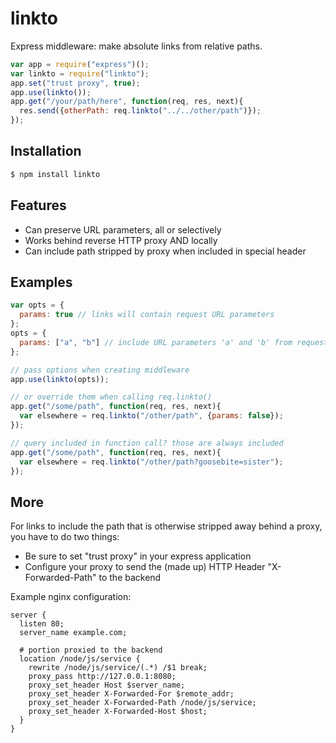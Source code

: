# linkto

  Express middleware: make absolute links from relative paths.

```js
var app = require("express")();
var linkto = require("linkto");
app.set("trust proxy", true);
app.use(linkto());
app.get("/your/path/here", function(req, res, next){
  res.send({otherPath: req.linkto("../../other/path")});
});
```

## Installation

```bash
$ npm install linkto
```

## Features

  - Can preserve URL parameters, all or selectively
  - Works behind reverse HTTP proxy AND locally
  - Can include path stripped by proxy when included in special header

## Examples

```js
var opts = {
  params: true // links will contain request URL parameters
};
opts = {
  params: ["a", "b"] // include URL parameters 'a' and 'b' from request
};

// pass options when creating middleware
app.use(linkto(opts));

// or override them when calling req.linkto()
app.get("/some/path", function(req, res, next){
  var elsewhere = req.linkto("/other/path", {params: false});
});

// query included in function call? those are always included
app.get("/some/path", function(req, res, next){
  var elsewhere = req.linkto("/other/path?goosebite=sister");
});
```

## More

For links to include the path that is otherwise stripped away behind a proxy,
you have to do two things:

- Be sure to set "trust proxy" in your express application
- Configure your proxy to send the (made up) HTTP Header "X-Forwarded-Path" to
  the backend

Example nginx configuration:

```nginx
server {
  listen 80;
  server_name example.com;

  # portion proxied to the backend
  location /node/js/service {
    rewrite /node/js/service/(.*) /$1 break;
    proxy_pass http://127.0.0.1:8080;
    proxy_set_header Host $server_name;
    proxy_set_header X-Forwarded-For $remote_addr;
    proxy_set_header X-Forwarded-Path /node/js/service;
    proxy_set_header X-Forwarded-Host $host;
  }
}
```

